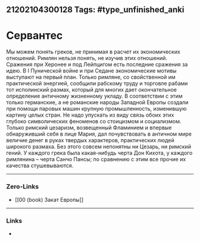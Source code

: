 21202104300128
Tags: #type_unfinished_anki
---
# Сервантес

Мы можем понять греков, не принимая в расчет их экономических отношений. Римлян нельзя понять, не изучив этих отношений. Сражения при Херонее и под Лейпцигом есть последние сражения за идею. В I Пунической войне и при Седане экономические мотивы выступают на первый план. Только римляне, со свойственной им практической энергией, сообщили рабскому труду и торговле рабами тот исполинский размах, который для многих дает окончательное определение античному жизненному укладу. В соответствии с этим только германские, а не романские народы Западной Европы создали при помощи паровых машин крупную промышленность, изменившую картину целых стран. Не надо упускать из виду связь обоих этих глубоко символических феноменов со стоицизмом и социализмом. Только римский цезаризм, возвещенный Фламинием и впервые обнаруживший себя в лице Мария, дал почувствовать в античном мире величие денег в руках твердых характеров, практических людей широкого размаха. Без этого совсем непонятны ни Цезарь, ни римский гений. У каждого грека была какая-нибудь черта Дон Кихота, у каждого римлянина – черта Санчо Пансы; по сравнению с этим все прочие их качества стушевываются.

---
### Zero-Links
- [[00 (book) Закат Европы]]
---
### Links
-